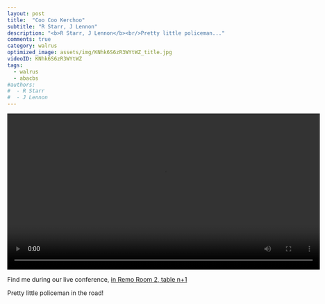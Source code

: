 ```yaml
---
layout: post
title:  "Coo Coo Kerchoo"
subtitle: "R Starr, J Lennon"
description: "<b>R Starr, J Lennon</b><br/>Pretty little policeman..."
comments: true
category: walrus
optimized_image: assets/img/KNhk6S6zR3WYtWZ_title.jpg
videoID: KNhk6S6zR3WYtWZ
tags:
  - walrus
  - abacbs
#authors:
#  - R Starr
#  - J Lennon
---
```


<div id="videoblock">
<video id=0 controls width=640 height=360 style="display: block; width: auto; margin: 0 auto;">
<source src="https://cloudstor.aarnet.edu.au/plus/s/5ClGITjOr1xMXwz/download?path=%2F&files=test_vid_0001.mp4" type='video/mp4'>
<p>If you are unable to see the video please consider using a modern version of Firefox or Chrome</p>
</video>
</div>

Find me during our live conference, [in Remo Room 2, table n+1](https://remo.co)

Pretty little policeman in the road!

